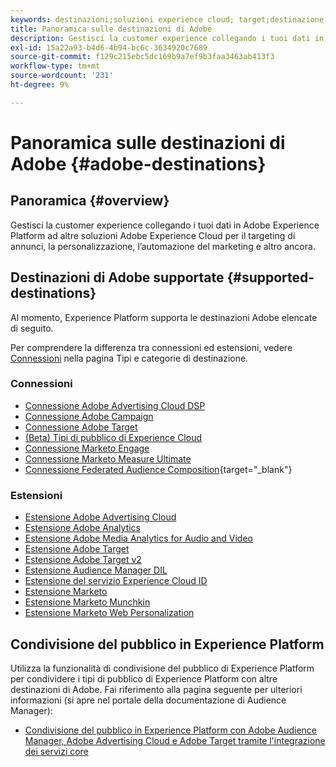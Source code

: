 ```yaml
---
keywords: destinazioni;soluzioni experience cloud; target;destinazione target; ad cloud; advertising cloud; audience manager; destinazione adobe target; target; destinazione audience manager;
title: Panoramica sulle destinazioni di Adobe
description: Gestisci la customer experience collegando i tuoi dati in Experience Platform ad altre soluzioni Adobe Experience Cloud per il targeting di annunci, la personalizzazione, l’automazione del marketing e altro ancora
exl-id: 15a22a93-b4d6-4b94-bc6c-3634920c7689
source-git-commit: f129c215ebc5dc169b9a7ef9b3faa3463ab413f3
workflow-type: tm+mt
source-wordcount: '231'
ht-degree: 9%

---
```


# Panoramica sulle destinazioni di Adobe {#adobe-destinations}

## Panoramica {#overview}

Gestisci la customer experience collegando i tuoi dati in Adobe Experience Platform ad altre soluzioni Adobe Experience Cloud per il targeting di annunci, la personalizzazione, l’automazione del marketing e altro ancora.

## Destinazioni di Adobe supportate {#supported-destinations}

Al momento, Experience Platform supporta le destinazioni Adobe elencate di seguito.

Per comprendere la differenza tra connessioni ed estensioni, vedere [Connessioni](../../destination-types.md#connections) nella pagina Tipi e categorie di destinazione.

### Connessioni

* [Connessione Adobe Advertising Cloud DSP](/help/destinations/catalog/advertising/adobe-advertising-cloud-connection.md)
* [Connessione Adobe Campaign](../email-marketing/adobe-campaign.md)
* [Connessione Adobe Target](/help/destinations/catalog/personalization/adobe-target-connection.md)
* [(Beta) Tipi di pubblico di Experience Cloud](/help/destinations/catalog/adobe/experience-cloud-audiences.md)
* [Connessione Marketo Engage](/help/destinations/catalog/adobe/marketo-engage.md)
* [Connessione Marketo Measure Ultimate](/help/destinations/catalog/adobe/marketo-measure-ultimate.md)
* [Connessione Federated Audience Composition](https://www.adobe.com/go/destinations-federated-audience-composition){target="_blank"}

### Estensioni

* [Estensione Adobe Advertising Cloud](../advertising/adobe-advertising-cloud.md)
* [Estensione Adobe Analytics](../analytics/adobe-analytics.md)
* [Estensione Adobe Media Analytics for Audio and Video](../analytics/adobe-video-analytics.md)
* [Estensione Adobe Target](../personalization/adobe-target.md)
* [Estensione Adobe Target v2](../personalization/adobe-target-v2.md)
* [Estensione Audience Manager DIL](../data-management/aam-dil-extension.md)
* [Estensione del servizio Experience Cloud ID](../personalization/adobe-ecid.md)
* [Estensione Marketo](../email/marketo.md)
* [Estensione Marketo Munchkin](../email/marketo-munchkin.md)
* [Estensione Marketo Web Personalization](../personalization/marketo-web-personalization.md)

## Condivisione del pubblico in Experience Platform

Utilizza la funzionalità di condivisione del pubblico di Experience Platform per condividere i tipi di pubblico di Experience Platform con altre destinazioni di Adobe. Fai riferimento alla pagina seguente per ulteriori informazioni (si apre nel portale della documentazione di Audience Manager):

* [Condivisione del pubblico in Experience Platform con Adobe Audience Manager, Adobe Advertising Cloud e Adobe Target tramite l&#39;integrazione dei servizi core](https://experienceleague.adobe.com/docs/audience-manager/user-guide/implementation-integration-guides/integration-experience-platform/aam-aep-audience-sharing.html?lang=it)
